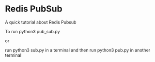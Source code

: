 # Redis PubSub

A quick tutorial about Redis Pubsub

To run
python3 pub_sub.py

or 

run python3 sub.py in a terminal and then run python3 pub.py in another terminal
